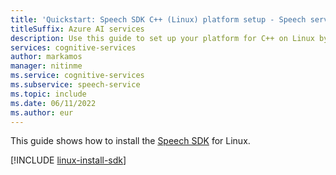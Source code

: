 ```yaml
---
title: 'Quickstart: Speech SDK C++ (Linux) platform setup - Speech service'
titleSuffix: Azure AI services
description: Use this guide to set up your platform for C++ on Linux by using the Speech SDK.
services: cognitive-services
author: markamos
manager: nitinme
ms.service: cognitive-services
ms.subservice: speech-service
ms.topic: include
ms.date: 06/11/2022
ms.author: eur
---
```


This guide shows how to install the [Speech SDK](~/articles/ai-services/speech-service/speech-sdk.md) for Linux.

[!INCLUDE [linux-install-sdk](linux-install-sdk.md)]

